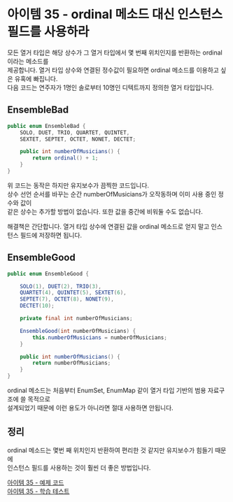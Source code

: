 # 아이템 35 - ordinal 메소드 대신 인스턴스 필드를 사용하라

모든 열거 타입은 해당 상수가 그 열거 타입에서 몇 번째 위치인지를 반환하는 ordinal이라는 메소드를  
제공합니다. 열거 타입 상수와 연결된 정수값이 필요하면 ordinal 메소드를 이용하고 싶은 유혹에 빠집니다.   
다음 코드는 연주자가 1명인 솔로부터 10명인 디텍트까지 정의한 열거 타입입니다.     

## EnsembleBad
````java
public enum EnsembleBad {
    SOLO, DUET, TRIO, QUARTET, QUINTET,
    SEXTET, SEPTET, OCTET, NONET, DECTET;

    public int numberOfMusicians() {
        return ordinal() + 1;
    }
}
````

위 코드는 동작은 하지만 유지보수가 끔찍한 코드입니다.    
상수 선언 순서를 바꾸는 순간 numberOfMusicians가 오작동하며 이미 사용 중인 정수와 값이  
같은 상수는 추가할 방법이 없습니다. 또한 값을 중간에 비워둘 수도 없습니다.  

해결책은 간단합니다. 열거 타입 상수에 연결된 값을 ordinal 메소드로 얻지 말고 인스턴스 필드에 저장하면 됩니다.   

## EnsembleGood

````java
public enum EnsembleGood {

    SOLO(1), DUET(2), TRIO(3),
    QUARTET(4), QUINTET(5), SEXTET(6),
    SEPTET(7), OCTET(8), NONET(9),
    DECTET(10);

    private final int numberOfMusicians;

    EnsembleGood(int numberOfMusicians) {
        this.numberOfMusicians = numberOfMusicians;
    }

    public int numberOfMusicians() {
        return numberOfMusicians;
    }
}
````

ordinal 메소드는 처음부터 EnumSet, EnumMap 같이 열거 타입 기반의 범용 자료구조에 쓸 목적으로  
설계되었기 때문에 이런 용도가 아니라면 절대 사용하면 안됩니다.   

## 정리

ordinal 메소드는 몇번 째 위치인지 반환하여 편리한 것 같지만 유지보수가 힘들기 때문에    
인스턴스 필드를 사용하는 것이 훨씬 더 좋은 방법입니다.      
 
[아이템 35 - 예제 코드](https://github.com/320Hwany/EffectiveJava/tree/main/src/main/java/effective/chapter6/item35)                                                     
[아이템 35 - 학습 테스트](https://github.com/320Hwany/EffectiveJava/tree/main/src/test/java/effective/chapter6/item35)     


